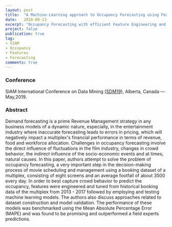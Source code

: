 ```yaml
---
layout: post
title:  "A Machine-Learning approach to Occupancy Forecasting using Feature Tuning"
date:   2018-09-13
excerpt: "Occupancy Forecasting with efficient Feature Engineering and Tuning."
project: false
publication: true
tag:
- SIAM 
- Occupancy
- Features
- Forecasting
comments: true
---
```

### Conference
SIAM International Conference on Data Mining [(SDM19)](https://www.siam.org/Conferences/CM/Main/sdm19), Alberta, Canada — May,2019.

### Abstract
Demand forecasting is a prime Revenue Management strategy in any business models of a dynamic nature, especially, in the entertainment industry where inaccurate forecasting leads to errors in pricing, which will negatively impact a multiplex's financial performance in terms of revenue, food and workforce allocation. Challenges in occupancy forecasting involve the direct influence of fluctuations in the film industry, changes in crowd behavior, the indirect influence of the socio-economic events and at times, natural causes. 
In this paper, authors attempt to solve the problem of occupancy forecasting, a very important step in the decision-making process of movie scheduling and management using a booking dataset of a multiplex, consisting of eight screens and an average footfall of about 3500 every day. In order to best capture crowd behavior to predict the occupancy, features were engineered and tuned from historical booking data of the multiplex from 2013 - 2017 followed by employing and testing machine learning models. The authors also discuss approaches related to dataset construction and model validation. The performance of these models was benchmarked using the Mean Absolute Percentage Error (MAPE) and was found to be promising and outperformed a field experts predictions.
